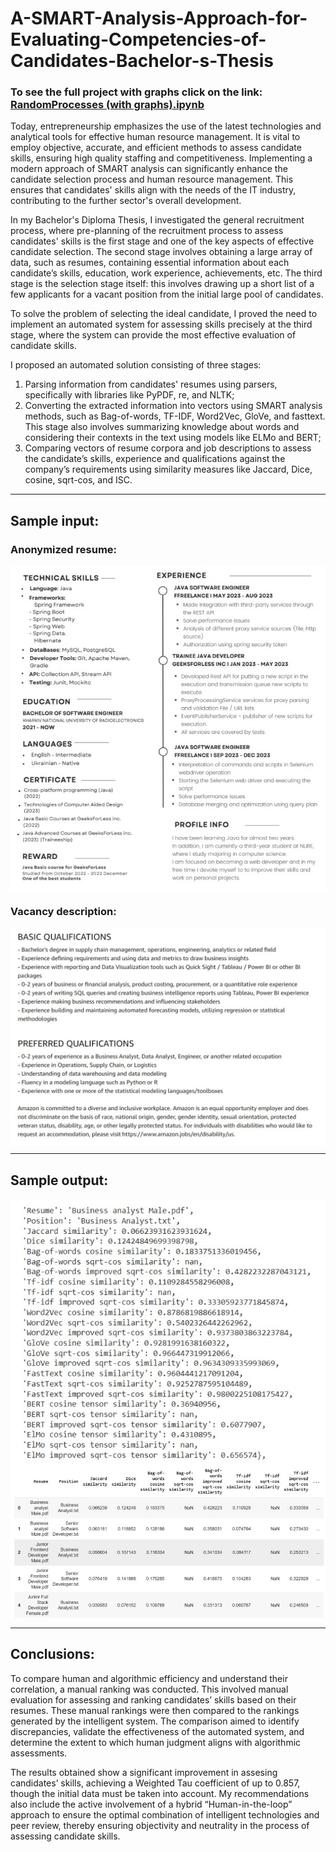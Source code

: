 # A-SMART-Analysis-Approach-for-Evaluating-Competencies-of-Candidates-Bachelor-s-Thesis

### To see the full project with graphs click on the link: <a href = "https://nbviewer.org/github/DmytroZH123/Random-Processes-in-Meteorology/blob/main/RandomProcessWeather%20%281%29.ipynb">RandomProcesses (with graphs).ipynb </a>

Today, entrepreneurship emphasizes the use of the latest technologies and analytical tools for effective human resource management. It is vital to employ objective, accurate, and efficient methods to assess candidate skills, ensuring high quality staffing and competitiveness. Implementing a modern approach of SMART analysis can significantly enhance the candidate selection process and human resource management.
This ensures that candidates' skills align with the needs of the IT industry, contributing to the further sector's overall development. 

In my Bachelor's Diploma Thesis, I investigated the general recruitment process, where pre-planning of the recruitment process to assess candidates' skills is the first stage and one of the key aspects of effective candidate selection. The second stage involves obtaining a large array of data, such as resumes, containing essential information about each candidate’s skills, education, work experience, achievements, etc. The third stage is the selection stage itself: this involves drawing up a short list of a few applicants for a vacant position from the initial large pool of candidates. 

To solve the problem of selecting the ideal candidate, I proved the need to implement an automated system for assessing skills precisely at the third stage, where the system can provide the most effective evaluation of candidate skills. 

I proposed an automated solution consisting of three stages: 
1. Parsing information from candidates' resumes using parsers, specifically with libraries like PyPDF, re, and NLTK;
2. Converting the extracted information into vectors using SMART analysis methods, such as Bag-of-words, TF-IDF, Word2Vec, GloVe, and fasttext. This stage also involves summarizing knowledge about words and considering their contexts in the text using models like ELMo and BERT;
3. Comparing vectors of resume corpora and job descriptions to assess the candidate’s skills, experience and qualifications against the company’s requirements using similarity measures like Jaccard, Dice, cosine, sqrt-cos, and ISC.

--- 

## Sample input:

### Anonymized resume:
<img src="CV.jpg" align = "center"/>

### Vacancy description: 
<img src="job.jpg" align = "center"/>

---

## Sample output:
<img src="results1.jpg" align = "center"/>
<img src="results2.jpg" align = "center"/>

---

## Conclusions:
To compare human and algorithmic efficiency and understand their correlation, a manual ranking was conducted. This involved manual evaluation for assessing and ranking candidates’ skills based on their resumes. These manual rankings were then compared to the rankings generated by the intelligent system. The comparison aimed to identify discrepancies, validate the effectiveness of the automated system, and determine the extent to which human judgment aligns with algorithmic
assessments. 

The results obtained show a significant improvement in assesing candidates’ skills, achieving a Weighted Tau coefficient of up to 0.857, though the initial data must be taken into account. My recommendations also include the active involvement of a hybrid “Human-in-the-loop” approach to ensure the optimal combination of intelligent technologies and peer review, thereby ensuring objectivity and neutrality in the process of assessing candidate skills.


